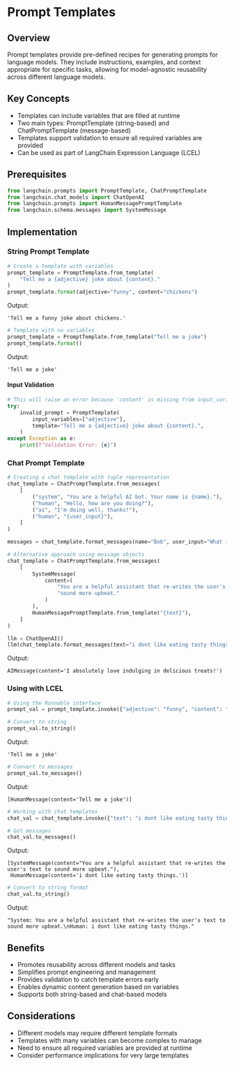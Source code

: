 # Prompt Templates

## Overview
Prompt templates provide pre-defined recipes for generating prompts for language models. They include instructions, examples, and context appropriate for specific tasks, allowing for model-agnostic reusability across different language models.

## Key Concepts
- Templates can include variables that are filled at runtime
- Two main types: PromptTemplate (string-based) and ChatPromptTemplate (message-based)
- Templates support validation to ensure all required variables are provided
- Can be used as part of LangChain Expression Language (LCEL)

## Prerequisites
```python
from langchain.prompts import PromptTemplate, ChatPromptTemplate
from langchain.chat_models import ChatOpenAI
from langchain.prompts import HumanMessagePromptTemplate
from langchain.schema.messages import SystemMessage
```

## Implementation

### String Prompt Template

```python
# Create a template with variables
prompt_template = PromptTemplate.from_template(
    "Tell me a {adjective} joke about {content}."
)
prompt_template.format(adjective="funny", content="chickens")
```

Output:
```
'Tell me a funny joke about chickens.'
```

```python
# Template with no variables
prompt_template = PromptTemplate.from_template("Tell me a joke")
prompt_template.format()
```

Output:
```
'Tell me a joke'
```

#### Input Validation
```python
# This will raise an error because 'content' is missing from input_variables
try:
    invalid_prompt = PromptTemplate(
        input_variables=["adjective"],
        template="Tell me a {adjective} joke about {content}.",
    )
except Exception as e:
    print(f"Validation Error: {e}")
```

### Chat Prompt Template

```python
# Creating a chat template with tuple representation
chat_template = ChatPromptTemplate.from_messages(
    [
        ("system", "You are a helpful AI bot. Your name is {name}."),
        ("human", "Hello, how are you doing?"),
        ("ai", "I'm doing well, thanks!"),
        ("human", "{user_input}"),
    ]
)

messages = chat_template.format_messages(name="Bob", user_input="What is your name?")
```

```python
# Alternative approach using message objects
chat_template = ChatPromptTemplate.from_messages(
    [
        SystemMessage(
            content=(
                "You are a helpful assistant that re-writes the user's text to "
                "sound more upbeat."
            )
        ),
        HumanMessagePromptTemplate.from_template("{text}"),
    ]
)

llm = ChatOpenAI()
llm(chat_template.format_messages(text="i dont like eating tasty things."))
```

Output:
```
AIMessage(content='I absolutely love indulging in delicious treats!')
```

### Using with LCEL

```python
# Using the Runnable interface
prompt_val = prompt_template.invoke({"adjective": "funny", "content": "chickens"})

# Convert to string
prompt_val.to_string()
```

Output:
```
'Tell me a joke'
```

```python
# Convert to messages
prompt_val.to_messages()
```

Output:
```
[HumanMessage(content='Tell me a joke')]
```

```python
# Working with chat templates
chat_val = chat_template.invoke({"text": "i dont like eating tasty things."})

# Get messages
chat_val.to_messages()
```

Output:
```
[SystemMessage(content="You are a helpful assistant that re-writes the user's text to sound more upbeat."),
 HumanMessage(content='i dont like eating tasty things.')]
```

```python
# Convert to string format
chat_val.to_string()
```

Output:
```
"System: You are a helpful assistant that re-writes the user's text to sound more upbeat.\nHuman: i dont like eating tasty things."
```

## Benefits
- Promotes reusability across different models and tasks
- Simplifies prompt engineering and management
- Provides validation to catch template errors early
- Enables dynamic content generation based on variables
- Supports both string-based and chat-based models

## Considerations
- Different models may require different template formats
- Templates with many variables can become complex to manage
- Need to ensure all required variables are provided at runtime
- Consider performance implications for very large templates
